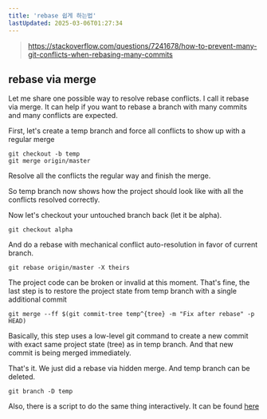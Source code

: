 ```yaml
---
title: 'rebase 쉽게 하는법'
lastUpdated: 2025-03-06T01:27:34
---
```


> <https://stackoverflow.com/questions/7241678/how-to-prevent-many-git-conflicts-when-rebasing-many-commits>

## rebase via merge

Let me share one possible way to resolve rebase conflicts. I call it rebase via merge. It can help if you want to rebase a branch with many commits and many conflicts are expected.

First, let's create a temp branch and force all conflicts to show up with a regular merge

```
git checkout -b temp
git merge origin/master
```

Resolve all the conflicts the regular way and finish the merge.

So temp branch now shows how the project should look like with all the conflicts resolved correctly.

Now let's checkout your untouched branch back (let it be alpha).

```
git checkout alpha
```

And do a rebase with mechanical conflict auto-resolution in favor of current branch.

```
git rebase origin/master -X theirs
```

The project code can be broken or invalid at this moment. That's fine, the last step is to restore the project state from temp branch with a single additional commit

```
git merge --ff $(git commit-tree temp^{tree} -m "Fix after rebase" -p HEAD)
```

Basically, this step uses a low-level git command to create a new commit with exact same project state (tree) as in temp branch. And that new commit is being merged immediately.

That's it. We just did a rebase via hidden merge. And temp branch can be deleted.

```
git branch -D temp
```

Also, there is a script to do the same thing interactively. It can be found [here](https://github.com/capslocky/git-rebase-via-merge)
